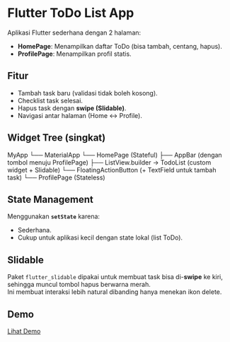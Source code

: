 # Flutter ToDo List App

Aplikasi Flutter sederhana dengan 2 halaman:
- **HomePage**: Menampilkan daftar ToDo (bisa tambah, centang, hapus).
- **ProfilePage**: Menampilkan profil statis.

## Fitur
- Tambah task baru (validasi tidak boleh kosong).
- Checklist task selesai.
- Hapus task dengan **swipe (Slidable)**.
- Navigasi antar halaman (Home ↔ Profile).

## Widget Tree (singkat)
MyApp
└── MaterialApp
└── HomePage (Stateful)
├── AppBar (dengan tombol menuju ProfilePage)
├── ListView.builder → TodoList (custom widget + Slidable)
└── FloatingActionButton (+ TextField untuk tambah task)
└── ProfilePage (Stateless)


## State Management
Menggunakan **`setState`** karena:
- Sederhana.
- Cukup untuk aplikasi kecil dengan state lokal (list ToDo).

## Slidable
Paket `flutter_slidable` dipakai untuk membuat task bisa di-**swipe** ke kiri,
sehingga muncul tombol hapus berwarna merah.  
Ini membuat interaksi lebih natural dibanding hanya menekan ikon delete.

## Demo
[Lihat Demo](screenshots/demo.mp4)

